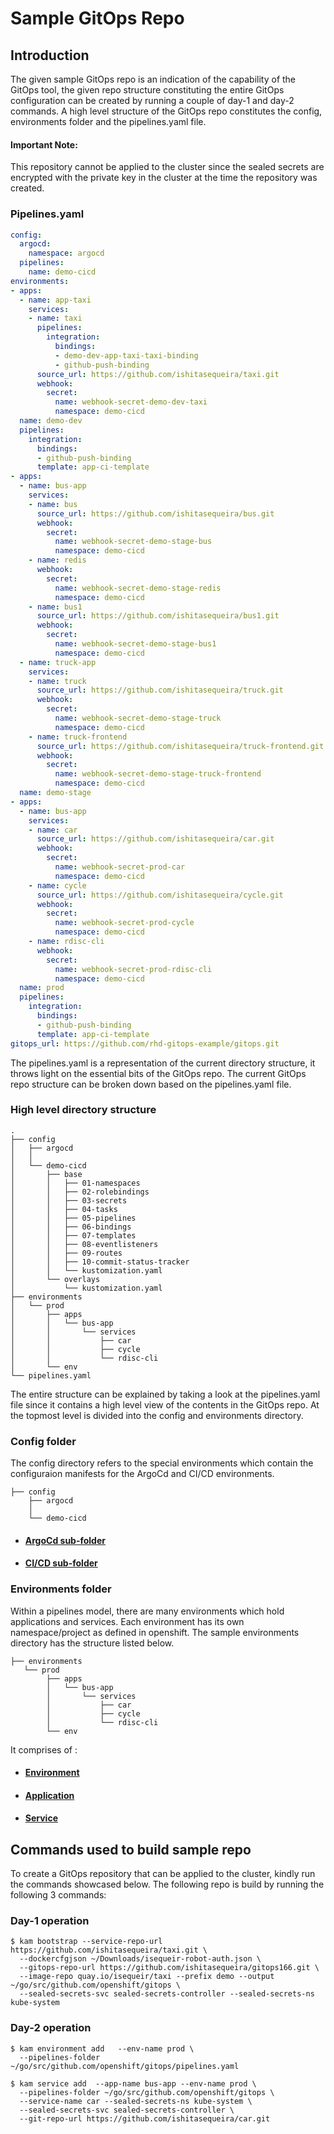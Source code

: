 # Sample GitOps Repo

## Introduction

The given sample GitOps repo is an indication of the capability of the GitOps tool, the given repo structure constituting the entire GitOps configuration can be created by running a couple of day-1 and day-2 commands. A high level structure of the GitOps repo constitutes the config, environments folder and the pipelines.yaml file. 

#### Important Note:

This repository cannot be applied to the cluster since the sealed secrets are encrypted with the private key in the cluster at the time the repository was created.

### Pipelines.yaml

```yaml
config:
  argocd:
    namespace: argocd
  pipelines:
    name: demo-cicd
environments:
- apps:
  - name: app-taxi
    services:
    - name: taxi
      pipelines:
        integration:
          bindings:
          - demo-dev-app-taxi-taxi-binding
          - github-push-binding
      source_url: https://github.com/ishitasequeira/taxi.git
      webhook:
        secret:
          name: webhook-secret-demo-dev-taxi
          namespace: demo-cicd
  name: demo-dev
  pipelines:
    integration:
      bindings:
      - github-push-binding
      template: app-ci-template
- apps:
  - name: bus-app
    services:
    - name: bus
      source_url: https://github.com/ishitasequeira/bus.git
      webhook:
        secret:
          name: webhook-secret-demo-stage-bus
          namespace: demo-cicd
    - name: redis
      webhook:
        secret:
          name: webhook-secret-demo-stage-redis
          namespace: demo-cicd
    - name: bus1
      source_url: https://github.com/ishitasequeira/bus1.git
      webhook:
        secret:
          name: webhook-secret-demo-stage-bus1
          namespace: demo-cicd
  - name: truck-app
    services:
    - name: truck
      source_url: https://github.com/ishitasequeira/truck.git
      webhook:
        secret:
          name: webhook-secret-demo-stage-truck
          namespace: demo-cicd
    - name: truck-frontend
      source_url: https://github.com/ishitasequeira/truck-frontend.git
      webhook:
        secret:
          name: webhook-secret-demo-stage-truck-frontend
          namespace: demo-cicd
  name: demo-stage
- apps:
  - name: bus-app
    services:
    - name: car
      source_url: https://github.com/ishitasequeira/car.git
      webhook:
        secret:
          name: webhook-secret-prod-car
          namespace: demo-cicd
    - name: cycle
      source_url: https://github.com/ishitasequeira/cycle.git
      webhook:
        secret:
          name: webhook-secret-prod-cycle
          namespace: demo-cicd
    - name: rdisc-cli
      webhook:
        secret:
          name: webhook-secret-prod-rdisc-cli
          namespace: demo-cicd
  name: prod
  pipelines:
    integration:
      bindings:
      - github-push-binding
      template: app-ci-template
gitops_url: https://github.com/rhd-gitops-example/gitops.git
```
The pipelines.yaml is a representation of the current directory structure, it throws light on the essential bits of the GitOps repo. The current GitOps repo structure can be broken down based on the pipelines.yaml file.

### High level directory structure

```
.
├── config
│   ├── argocd
│   │   
│   └── demo-cicd
│       ├── base
│       │   ├── 01-namespaces
│       │   ├── 02-rolebindings
│       │   ├── 03-secrets
│       │   ├── 04-tasks
│       │   ├── 05-pipelines
│       │   ├── 06-bindings
│       │   ├── 07-templates
│       │   ├── 08-eventlisteners
│       │   ├── 09-routes
│       │   ├── 10-commit-status-tracker
│       │   └── kustomization.yaml
│       └── overlays
│           └── kustomization.yaml
├── environments
│   └── prod
│       ├── apps
│       │   └── bus-app
│       │       └── services
│       │           ├── car
│       │           ├── cycle
│       │           └── rdisc-cli
│       └── env
└── pipelines.yaml
```

The entire structure can be explained by taking a look at the pipelines.yaml file since it contains a high level view of the contents in the GitOps repo. At the topmost level is divided into the config and environments directory.

### Config folder

The config directory refers to the special environments which contain the configuraion manifests for the ArgoCd and CI/CD environments.

```
├── config
    ├── argocd
    │   
    └── demo-cicd
```
* #### [ArgoCd sub-folder](https://github.com/rhd-gitops-example/docs/tree/master/model#argocd-environment)

* #### [CI/CD sub-folder](https://github.com/rhd-gitops-example/docs/tree/master/model#cicd-environment)

### Environments folder

Within a pipelines model, there are many environments which hold applications and services. Each environment has its own namespace/project as defined in openshift. The sample environments directory has the structure listed below.

```
├── environments
   └── prod
        ├── apps
        │   └── bus-app
        │       └── services
        │           ├── car
        │           ├── cycle
        │           └── rdisc-cli
        └── env

```

It comprises of :

* #### [Environment](https://github.com/rhd-gitops-example/docs/tree/master/model#plain-old-enviroment)

* #### [Application](https://github.com/rhd-gitops-example/docs/tree/master/model#application)

* #### [Service](https://github.com/rhd-gitops-example/docs/tree/master/model#service)

## Commands used to build sample repo
To create a GitOps repository that can be applied to the cluster, kindly run the commands showcased below. The following repo is build by running the following 3 commands:

### Day-1 operation
```shell
$ kam bootstrap --service-repo-url https://github.com/ishitasequeira/taxi.git \
  --dockercfgjson ~/Downloads/isequeir-robot-auth.json \
  --gitops-repo-url https://github.com/ishitasequeira/gitops166.git \
  --image-repo quay.io/isequeir/taxi --prefix demo --output ~/go/src/github.com/openshift/gitops \
  --sealed-secrets-svc sealed-secrets-controller --sealed-secrets-ns kube-system 
```
### Day-2 operation
```shell
$ kam environment add   --env-name prod \
  --pipelines-folder  ~/go/src/github.com/openshift/gitops/pipelines.yaml
```

```shell
$ kam service add  --app-name bus-app --env-name prod \
  --pipelines-folder ~/go/src/github.com/openshift/gitops \
  --service-name car --sealed-secrets-ns kube-system \
  --sealed-secrets-svc sealed-secrets-controller \
  --git-repo-url https://github.com/ishitasequeira/car.git 
```
